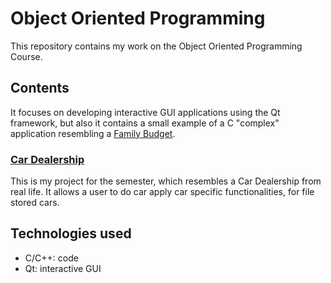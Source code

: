 # Object Oriented Programming

This repository contains my work on the Object Oriented Programming Course.

## Contents

It focuses on developing interactive GUI applications using the Qt framework, but also it contains a
small example of a C "complex" application resembling a [Family Budget](https://github.com/culbec/OOP/tree/main/Family_Budget_C).

### [Car Dealership](https://github.com/culbec/Qt_OOP_Cars)

This is my project for the semester, which resembles a Car Dealership from real life. It allows a user to 
do car apply car specific functionalities, for file stored cars.

## Technologies used

- C/C++: code
- Qt: interactive GUI